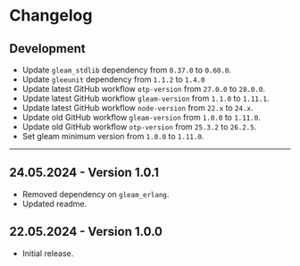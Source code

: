 # Changelog

## Development

- Update `gleam_stdlib` dependency from `0.37.0` to `0.60.0`.
- Update `gleeunit` dependency from `1.1.2` to `1.4.0`
- Update latest GitHub workflow `otp-version` from `27.0.0` to `28.0.0`.
- Update latest GitHub workflow `gleam-version` from `1.1.0` to `1.11.1`.
- Update latest GitHub workflow `node-version` from `22.x` to `24.x`.
- Update old GitHub workflow `gleam-version` from `1.0.0` to `1.11.0`.
- Update old GitHub workflow `otp-version` from `25.3.2` to `26.2.5`.
- Set gleam minimum version from `1.0.0` to `1.11.0`.

---

## 24.05.2024 - Version 1.0.1

- Removed dependency on `gleam_erlang`.
- Updated readme.

## 22.05.2024 - Version 1.0.0

- Initial release.
